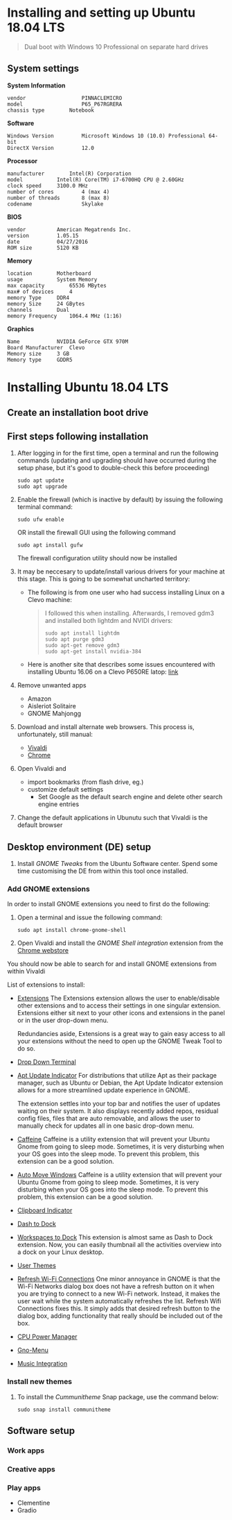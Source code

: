 # Installing and setting up Ubuntu 18.04 LTS
> Dual boot with Windows 10 Professional on separate hard drives

## System settings

**System Information**

	vendor                  PINNACLEMICRO
	model                   P65_P67RGRERA
    chassis type		Notebook
**Software**

    Windows Version         Microsoft Windows 10 (10.0) Professional 64-bit
    DirectX Version         12.0
**Processor**

	manufacturer		Intel(R) Corporation
	model			Intel(R) Core(TM) i7-6700HQ CPU @ 2.60GHz
	clock speed		3100.0 MHz
    number of cores	        4 (max 4)
	number of threads       8 (max 8)
	codename                Skylake
**BIOS**

	vendor			American Megatrends Inc.
	version			1.05.15
	date			04/27/2016
	ROM size		5120 KB
**Memory**

	location		Motherboard
	usage			System Memory
	max capacity		65536 MBytes
	max# of devices		4
    memory Type		DDR4
    memory Size		24 GBytes
    channels		Dual
    memory Frequency	1064.4 MHz (1:16)
**Graphics**

	Name			NVIDIA GeForce GTX 970M
	Board Manufacturer	Clevo
	Memory size		3 GB
	Memory type		GDDR5


# Installing Ubuntu 18.04 LTS

## Create an installation boot drive

## First steps following installation

1. After logging in for the first time, open a terminal and run the following commands (updating and upgrading should have occurred during the setup phase, but it's good to double-check this before proceeding)
    ```
    sudo apt update
    sudo apt upgrade
    ```
1. Enable the firewall (which is inactive by default) by issuing the following terminal command:
    ```
    sudo ufw enable
    ```
    OR
    install the firewall GUI using the following command
    ```
    sudo apt install gufw
    ```
    The firewall configuration utility should now be installed
1. It may be neccesary to update/install various drivers for your machine at this stage. This is going to be somewhat uncharted territory:
    - The following is from one user who had success installing Linux on a Clevo machine:
        > I followed this when installing.
        >    Afterwards, I removed gdm3 and installed both lightdm and NVIDI drivers:
        > ```
        > sudo apt install lightdm
        > sudo apt purge gdm3
        > sudo apt-get remove gdm3
        > sudo apt-get install nvidia-384
        > ```
    - Here is another site that describes some issues encountered with installing Ubuntu 16.06 on a Clevo P650RE latop: [link](http://forum.notebookreview.com/threads/clevo-p650re-running-ubuntu-16-06-stuck-nvidia-geforce-gtx-970m.794709/)


1. Remove unwanted apps
    - Amazon
    - Aisleriot Solitaire
    - GNOME Mahjongg
1. Download and install alternate web browsers.  This process is, unfortunately, still manual:
    - [Vivaldi](https://vivaldi.com/download/)
    - [Chrome](https://google.com/chrome/)
1. Open Vivaldi and 
    - import bookmarks (from flash drive, eg.)
    - customize default settings
        - Set Google as the default search engine and delete other search engine entries
1. Change the default applications in Ubunutu such that Vivaldi is the default browser
    

## Desktop environment (DE) setup

1. Install _GNOME Tweaks_ from the Ubuntu Software center. Spend some time customising the DE from within this tool once installed.

### Add GNOME extensions

In order to install GNOME extensions you need to first do the following:
1. Open a terminal and issue the following command:
    ```
    sudo apt install chrome-gnome-shell
    ```
2. Open Vivaldi and install the _GNOME Shell integration_ extension from the [Chrome webstore](https://chrome.google.com/webstore/search/GNOME)

You should now be able to search for and install GNOME extensions from within Vivaldi

List of extensions to install:
- [Extensions]()
    The Extensions extension allows the user to enable/disable other extensions and to access their settings in one singular extension. Extensions either sit next to your other icons and extensions in the panel or in the user drop-down menu.

    Redundancies aside, Extensions is a great way to gain easy access to all your extensions without the need to open up the GNOME Tweak Tool to do so.
- [Drop Down Terminal]()
- [Apt Update Indicator]()
    For distributions that utilize Apt as their package manager, such as Ubuntu or Debian, the Apt Update Indicator extension allows for a more streamlined update experience in GNOME.

    The extension settles into your top bar and notifies the user of updates waiting on their system. It also displays recently added repos, residual config files, files that are auto removable, and allows the user to manually check for updates all in one basic drop-down menu. 
- [Caffeine]()
    Caffeine is a utility extension that will prevent your Ubuntu Gnome from going to sleep mode. Sometimes, it is very disturbing when your OS goes into the sleep mode. To prevent this problem, this extension can be a good solution.
 - [Auto Move Windows]()
    Caffeine is a utility extension that will prevent your Ubuntu Gnome from going to sleep mode. Sometimes, it is very disturbing when your OS goes into the sleep mode. To prevent this problem, this extension can be a good solution.   
- [Clipboard Indicator]()
- [Dash to Dock]()
- [Workspaces to Dock]()
    This extension is almost same as Dash to Dock extension. Now, you can easily thumbnail all the activities overview into a dock on your Linux desktop.
- [User Themes]()
- [Refresh Wi-Fi Connections]()
    One minor annoyance in GNOME is that the Wi-Fi Networks dialog box does not have a refresh button on it when you are trying to connect to a new Wi-Fi network. Instead, it makes the user wait while the system automatically refreshes the list. Refresh Wifi Connections fixes this. It simply adds that desired refresh button to the dialog box, adding functionality that really should be included out of the box.
- [CPU Power Manager]()
- [Gno-Menu]()
- [Music Integration]()

### Install new themes

1. To install the _Cummunitheme_ Snap package, use the command below:
    ```
    sudo snap install communitheme
    ```

## Software setup

### Work apps

### Creative apps

### Play apps

- Clementine
- Gradio